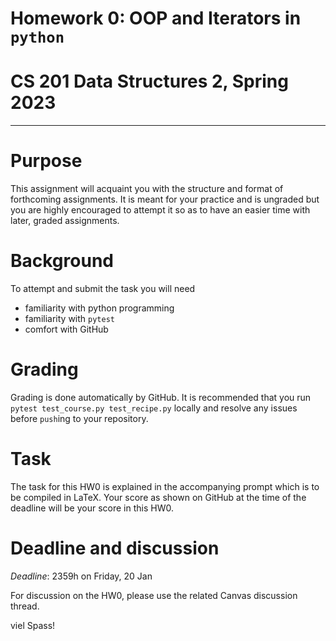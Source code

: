 # Homework 0: OOP and Iterators in `python`
# CS 201 Data Structures 2, Spring 2023
***

# Purpose

This assignment will acquaint you with the structure and format of forthcoming assignments. It is meant for your practice and is ungraded but you are highly encouraged to attempt it so as to have an easier time with later, graded assignments.

# Background

To attempt and submit the task you will need
- familiarity with python programming
- familiarity with `pytest`
- comfort with GitHub

# Grading

Grading is done automatically by GitHub. It is recommended that you run `pytest test_course.py test_recipe.py` locally and resolve any issues before `push`ing to your repository.

# Task

The task for this HW0 is explained in the accompanying prompt which is to be compiled in LaTeX. Your score as shown on GitHub at the time of the deadline will be your score in this HW0.

# Deadline and discussion

_Deadline_: 2359h on Friday, 20 Jan

For discussion on the HW0, please use the related Canvas discussion thread.

viel Spass!
